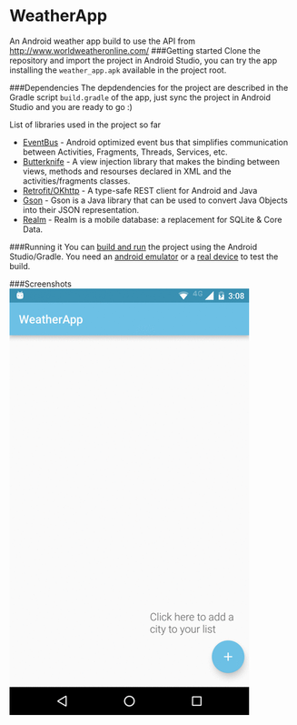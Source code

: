# WeatherApp

An Android weather app build to use the API from http://www.worldweatheronline.com/
###Getting started
Clone the repository and import the project in Android Studio, you can try the app installing the `weather_app.apk` available in the project root.

###Dependencies
The depdendencies for the project are described in the Gradle script `build.gradle` of the app, just sync the project in Android Studio and you are ready to go :)

List of libraries used in the project so far
- [EventBus](https://github.com/greenrobot/EventBus) - Android optimized event bus that simplifies communication between Activities, Fragments, Threads, Services, etc.
- [Butterknife](https://github.com/JakeWharton/butterknife) - A view injection library that makes the binding between views, methods and resourses declared in XML and the activities/fragments classes.
- [Retrofit/OKhttp](http://square.github.io/retrofit/) - A type-safe REST client for Android and Java
- [Gson](https://github.com/google/gson) - Gson is a Java library that can be used to convert Java Objects into their JSON representation.
- [Realm](https://realm.io/news/realm-for-android/) - Realm is a mobile database: a replacement for SQLite & Core Data.

###Running it
You can [build and run](https://developer.android.com/tools/building/building-studio.html) the project using the Android Studio/Gradle. You need an [android emulator](http://developer.android.com/tools/devices/emulator.html) or a [real device](http://developer.android.com/tools/device.html) to test the build.

###Screenshots
![](weather_app.gif)
